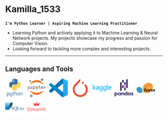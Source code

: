 # Kamilla_1533

**`I'm Python Learner | Aspiring Machine Learning Practitioner`**

  - Learning Python and actively applying it to Machine Learning & Neural Network projects. My projects showcase my progress and passion for Computer Vision.
  - Looking forward to tackling more complex and interesting projects.

---

## Languages and Tools

<img align="left" alt="Python" width="60px" style="padding-right:10px;" src="https://raw.githubusercontent.com/devicons/devicon/6910f0503efdd315c8f9b858234310c06e04d9c0/icons/python/python-original-wordmark.svg"/>
<img align="left" alt="Jupyter" width="60px" style="padding-right:10px;" src="https://raw.githubusercontent.com/devicons/devicon/6910f0503efdd315c8f9b858234310c06e04d9c0/icons/jupyter/jupyter-original-wordmark.svg"/>
<img align="left" alt="VSCode" width="60px" style="padding-right:10px;" src="https://raw.githubusercontent.com/devicons/devicon/6910f0503efdd315c8f9b858234310c06e04d9c0/icons/vscode/vscode-original.svg"/>
<img align="left" alt="Pytorch" width="60px" style="padding-right:10px;" src="https://raw.githubusercontent.com/devicons/devicon/6910f0503efdd315c8f9b858234310c06e04d9c0/icons/pytorch/pytorch-original.svg"/>
<img align="left" alt="Kaggle" width="60px" style="padding-right:10px;" src="https://raw.githubusercontent.com/devicons/devicon/6910f0503efdd315c8f9b858234310c06e04d9c0/icons/kaggle/kaggle-original-wordmark.svg"/>
<img align="left" alt="SQLte" width="60px" style="padding-right:10px;" src="https://raw.githubusercontent.com/devicons/devicon/6910f0503efdd315c8f9b858234310c06e04d9c0/icons/pandas/pandas-original-wordmark.svg"/>
<img align="left" alt="Streamlit" width="60px" style="padding-right:10px;" src="https://raw.githubusercontent.com/devicons/devicon/6910f0503efdd315c8f9b858234310c06e04d9c0/icons/scikitlearn/scikitlearn-original.svg"/>
<img align="left" alt="Pandas" width="60px" style="padding-right:10px;" src="https://raw.githubusercontent.com/devicons/devicon/6910f0503efdd315c8f9b858234310c06e04d9c0/icons/sqlite/sqlite-original-wordmark.svg"/>
<img align="left" alt="Pandas" width="60px" style="padding-right:10px;" src="https://raw.githubusercontent.com/devicons/devicon/6910f0503efdd315c8f9b858234310c06e04d9c0/icons/streamlit/streamlit-plain-wordmark.svg"/>
